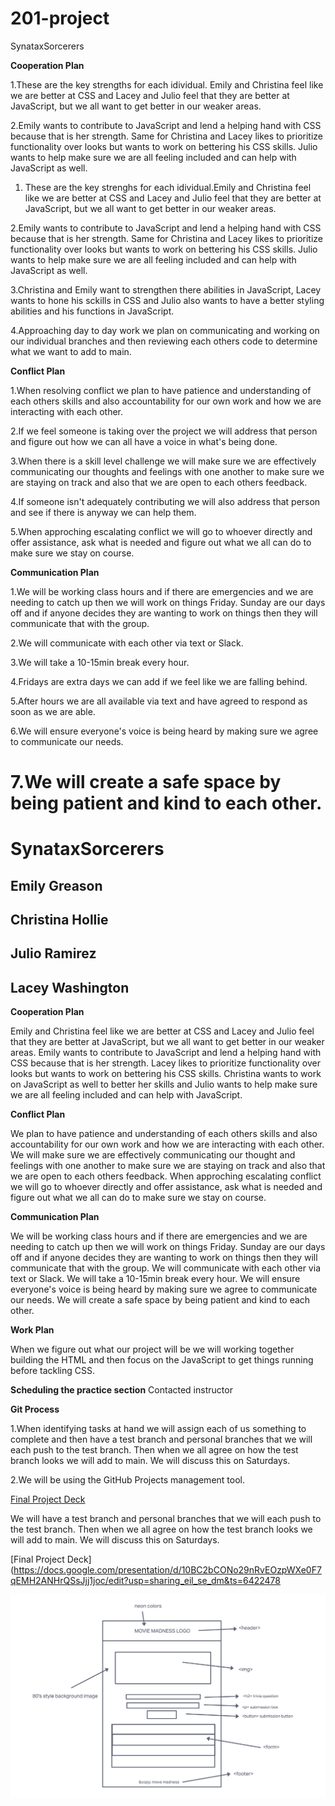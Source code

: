 # 201-project

SynataxSorcerers

**Cooperation Plan**

 1.These are the key strengths for each idividual. Emily and Christina feel like we are better at CSS and Lacey and Julio feel that they are better at JavaScript, but we all want to get better in our weaker areas.

 2.Emily wants to contribute to JavaScript and lend a helping hand with CSS because that is her strength. Same for Christina and Lacey likes to prioritize functionality over looks but wants to work on bettering his CSS skills. Julio wants to help make sure we are all feeling included and can help with JavaScript as well.

1. These are the key strenghs for each idividual.Emily and Christina feel like we are better at CSS and Lacey and Julio feel that they are better at JavaScript, but we all want to get better in our weaker areas.

2.Emily wants to contribute to JavaScript and lend a helping hand with CSS because that is her strength. Same for Christina and Lacey likes to prioritize functionality over looks but wants to work on bettering his CSS skills. Julio wants to help make sure we are all feeling included and can help with JavaScript as well.

3.Christina and Emily want to strengthen there abilities in JavaScript, Lacey wants to hone his sckills in CSS and Julio also wants to have a better styling abilities and his functions in JavaScript.

4.Approaching day to day work we plan on communicating and working on our individual branches and then reviewing each others code to determine what we want to add to main.

**Conflict Plan**

1.When resolving conflict we plan to have patience and understanding of each others skills and also accountability for our own work and how we are interacting with each other.

2.If we feel someone is taking over the project we will address that person and figure out how we can all have a voice in what's being done.

3.When there is a skill level challenge we will make sure we are effectively communicating our thoughts and feelings with one another to make sure we are staying on track and also that we are open to each others feedback.

4.If someone isn't adequately contributing we will also address that person and see if there is anyway we can help them.

5.When approching escalating conflict we will go to whoever directly and offer assistance, ask what is needed and figure out what we all can do to make sure we stay on course.

**Communication Plan**

1.We will be working class hours and if there are emergencies and we are needing to catch up then we will work on things Friday. Sunday are our days off and if anyone decides they are wanting to work on things then they will communicate that with the group.

2.We will communicate with each other via text or Slack.

3.We will take a 10-15min break every hour.

4.Fridays are extra days we can add if we feel like we are falling behind.

5.After hours we are all available via text and have agreed to respond as soon as we are able.

6.We will ensure everyone's voice is being heard by making sure we agree to communicate our needs.

# 7.We will create a safe space by being patient and kind to each other.

# SynataxSorcerers

## Emily Greason

## Christina Hollie

## Julio Ramirez

## Lacey Washington

**Cooperation Plan**

Emily and Christina feel like we are better at CSS and Lacey and Julio feel that they are better at JavaScript, but we all want to get better in our weaker areas. Emily wants to contribute to JavaScript and lend a helping hand with CSS because that is her strength. Lacey likes to prioritize functionality over looks but wants to work on bettering his CSS skills. Christina wants to work on JavaScript as well to better her skills and Julio wants to help make sure we are all feeling included and can help with JavaScript.

**Conflict Plan**

We plan to have patience and understanding of each others skills and also accountability for our own work and how we are interacting with each other. We will make sure we are effectively communicating our thought and feelings with one another to make sure we are staying on track and also that we are open to each others feedback. When approching escalating conflict we will go to whoever directly and offer assistance, ask what is needed and figure out what we all can do to make sure we stay on course.

**Communication Plan**

We will be working class hours and if there are emergencies and we are needing to catch up then we will work on things Friday. Sunday are our days off and if anyone decides they are wanting to work on things then they will communicate that with the group. We will communicate with each other via text or Slack. We will take a 10-15min break every hour. We will ensure everyone's voice is being heard by making sure we agree to communicate our needs. We will create a safe space by being patient and kind to each other.

**Work Plan**

When we figure out what our project will be we will working together building the HTML and then focus on the JavaScript to get things running before tackling CSS.

**Scheduling the practice section**
Contacted instructor

**Git Process**

1.When identifying tasks at hand we will assign each of us something to complete and then have a test branch and personal branches that we will each push to the test branch. Then when we all agree on how the test branch looks we will add to main. We will discuss this on Saturdays.

2.We will be using the GitHub Projects management tool.

[Final Project Deck](https://docs.google.com/presentation/d/10BC2bCONo29nRvEOzpWXe0F7qEMH2ANHrQSsJjj1joc/edit?usp=sharing_eil_se_dm&ts=64224789)

We will have a test branch and personal branches that we will each push to the test branch. Then when we all agree on how the test branch looks we will add to main. We will discuss this on Saturdays.

[Final Project Deck](https://docs.google.com/presentation/d/10BC2bCONo29nRvEOzpWXe0F7qEMH2ANHrQSsJjj1joc/edit?usp=sharing_eil_se_dm&ts=6422478

![movie-madness-trivia-wireframe](img/movie-madness-trivia-wireframe.jpg)
